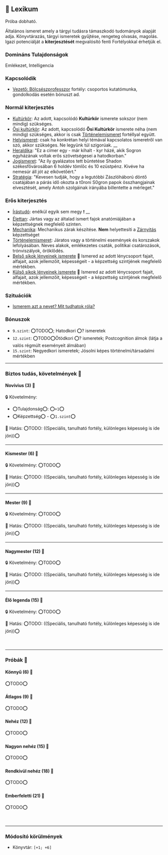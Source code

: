 ## 🔵 Lexikum

Próba dobható.

Általános ismeret amely a tárgyi tudásra támaszkodó tudományok alapját adja. Könyvtárazás, tárgyi ismeretek gyűjtése, rengeteg olvasás, magolás. Igazi potenciálját a **kiterjesztését** megvalósító fenti Fortélyokkal érhetjük el.

### Domináns Tulajdonságok

Emlékezet, Intelligencia

### Kapcsolódik

- [Vezető: Bölcsészprofesszor](../fortelyok.altalanos/vezeto_bolcseszprofesszor.md) fortély: csoportos kutatómunka, gondolkodás esetén bónuszt ad.

### Normál kiterjesztés

- [Kultúrkör](../fortelyok.kiemelt/kulturkor.md): Az adott, kapcsolódó **Kultúrkör** ismerete sokszor (nem mindig) szükséges.
- [Ősi kultúrkör](../fortelyok.altalanos/osi_kulturkor.md): Az adott, kapcsolódó **Ősi Kultúrkör** ismerete néha (nem mindig) szükséges, akkor is csak [Történelemismeret](../fortelyok.altalanos/tortenelemismeret.md) fortéllyal együtt.
- [Helyismeret](../fortelyok.kiemelt/helyismeret.md): csak ha konkrétan helyi témával kapcsolatos ismeretről van szó, akkor szükséges. Ne legyünk túl szigorúak.
__
- [Heraldika](../fortelyok.szabad/heraldika.md): "Ez a címer egy - már kihalt - kyr házé, akik Sogron egyházának voltak erős szövetségesei a hatodkorban."
- [Jogismeret](../fortelyok.szabad/jogismeret.md): "Az íly gyalázatos tett büntetése Shadon székesfővárosában 6 holdév tömlőc és 10 ezüstpénz. Kivéve ha nemesúr áll jót az elkövetőért."
- [Stratégia](../fortelyok.szabad/strategia.md): "Kevesen tudják, hogy a legutóbbi Zászlóháború döntő csatájában a párás idő okozta a t0roni S0gron papok összhangjainak elvesztését, amely Antoh szolgáinak irányába billentette a mérleget."

### Erős kiterjesztés

- [Írástudó](../fortelyok.altalanos/irastudo.md): enélkül egyik sem megy ❗
__
- [Élettan](../fortelyok.altalanos/elettan.md): Jártas vagy az általad ismert fajok anatómiájában a képzettségnek megfelelő szinten.
- [Mechanika](../fortelyok.altalanos/mechanika.md): Mechanikus zárak készítése. **Nem** helyettesíti a [Zárnyitás](zarnyitas.md) képzettséget
- [Történelemismeret](../fortelyok.altalanos/tortenelemismeret.md): Járatos vagy a történelmi események és korszakok lefolyásában. Neves alakok, emlékezetes csaták, politikai csatározások, trónviszályok, öröklődés.
- [Belső síkok lényeinek ismerete](../fortelyok.misztikus/belso_sikok_lenyeinek_ismerete.md) 🔁 Ismered az adott lénycsoport fajait, alfajait, azok jellemzőit, képességeit - a képzettség szintjének megfelelő mértékben.
- [Külső síkok lényeinek ismerete](../fortelyok.misztikus/kulso_sikok_lenyeinek_ismerete.md) 🔁 Ismered az adott lénycsoport fajait, alfajait, azok jellemzőit, képességeit - a képzettség szintjének megfelelő mértékben.

### Szituációk

- [Ismerem azt a nevet? Mit tudhatok róla?](../szituaciok/ismerem_mit_tudhatok_rola.md)

### Bónuszok

- `9.szint`: ⭕TODO⭕; Hatodkori ⭕? ismeretek
- `12.szint`: ⭕TODO⭕Ötödkori ⭕? ismeretek; Postcognition álmok (látja a valós régmúlt eseményeit álmában)
- `15.szint`: Negyedkori ismeretek; Jósolni képes történelmi/társadalmi mértékben

---
### Biztos tudás, követelmények 📖

#### Novívius (3) 📖

🔒 Követelmény:
- ⭕Tulajdonság⭕: ⭕`+1`⭕
- ⭕Képzettség⭕ - ⭕`1.szint`⭕

🌟 Hatás: ⭕TODO: ((Speciális, tanulható fortély, különleges képesség is ide jön))⭕

---
#### Kismester (6) 📖

🔒 Követelmény: ⭕TODO⭕

🌟 Hatás: ⭕TODO: ((Speciális, tanulható fortély, különleges képesség is ide jön))⭕

---
#### Mester (9) 📖

🔒 Követelmény: ⭕TODO⭕

🌟 Hatás: ⭕TODO: ((Speciális, tanulható fortély, különleges képesség is ide jön))⭕

---
#### Nagymester (12) 📖

🔒 Követelmény:  ⭕TODO⭕

🌟 Hatás: ⭕TODO: ((Speciális, tanulható fortély, különleges képesség is ide jön))⭕

---
#### Élő legenda (15) 📖

🔒 Követelmény:  ⭕TODO⭕

🌟 Hatás: ⭕TODO: ((Speciális, tanulható fortély, különleges képesség is ide jön))⭕

<br />

---
### Próbák 🎲

#### Könnyű (6) 🎲 

⭕TODO⭕

#### Átlagos (9) 🎲 

⭕TODO⭕

#### Nehéz (12) 🎲 

⭕TODO⭕

#### Nagyon nehéz (15) 🎲 

⭕TODO⭕

#### Rendkívül nehéz (18) 🎲 

⭕TODO⭕

#### Emberfeletti (21) 🎲 

⭕TODO⭕

<br />

---
### Módosító körülmények

- Könyvtár: `[+1; +6]`
